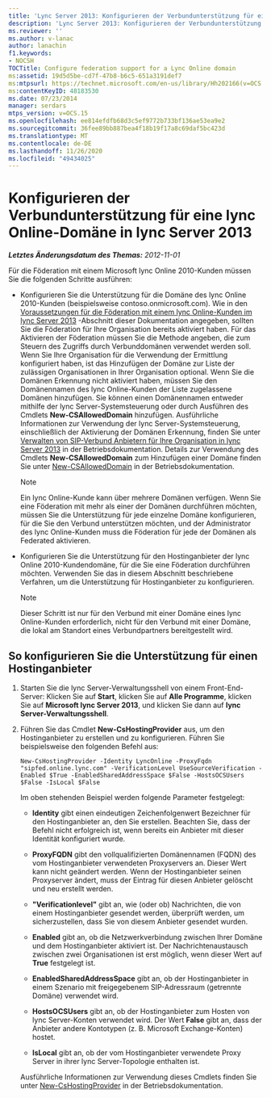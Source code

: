 ```yaml
---
title: 'Lync Server 2013: Konfigurieren der Verbundunterstützung für eine lync Online-Domäne'
description: 'Lync Server 2013: Konfigurieren der Verbundunterstützung für eine lync Online-Domäne'
ms.reviewer: ''
ms.author: v-lanac
author: lanachin
f1.keywords:
- NOCSH
TOCTitle: Configure federation support for a Lync Online domain
ms:assetid: 19d5d5be-cd7f-47b8-b6c5-651a3191def7
ms:mtpsurl: https://technet.microsoft.com/en-us/library/Hh202166(v=OCS.15)
ms:contentKeyID: 48183530
ms.date: 07/23/2014
manager: serdars
mtps_version: v=OCS.15
ms.openlocfilehash: ee814efdfb68d3c5ef9772b733bf136ae53ea9e2
ms.sourcegitcommit: 36fee89bb887bea4f18b19f17a8c69daf5bc423d
ms.translationtype: MT
ms.contentlocale: de-DE
ms.lasthandoff: 11/26/2020
ms.locfileid: "49434025"
---
```

# <a name="configure-federation-support-for-a-lync-online-domain-in-lync-server-2013"></a>Konfigurieren der Verbundunterstützung für eine lync Online-Domäne in lync Server 2013

<div data-xmlns="http://www.w3.org/1999/xhtml">

<div class="topic" data-xmlns="http://www.w3.org/1999/xhtml" data-msxsl="urn:schemas-microsoft-com:xslt" data-cs="https://msdn.microsoft.com/">

<div data-asp="https://msdn2.microsoft.com/asp">



</div>

<div id="mainSection">

<div id="mainBody">

<span> </span>

_**Letztes Änderungsdatum des Themas:** 2012-11-01_

Für die Föderation mit einem Microsoft lync Online 2010-Kunden müssen Sie die folgenden Schritte ausführen:

  - Konfigurieren Sie die Unterstützung für die Domäne des lync Online 2010-Kunden (beispielsweise contoso.onmicrosoft.com). Wie in den [Voraussetzungen für die Föderation mit einem lync Online-Kunden im lync Server 2013](lync-server-2013-prerequisites-for-federating-with-a-lync-online-customer.md) -Abschnitt dieser Dokumentation angegeben, sollten Sie die Föderation für Ihre Organisation bereits aktiviert haben. Für das Aktivieren der Föderation müssen Sie die Methode angeben, die zum Steuern des Zugriffs durch Verbunddomänen verwendet werden soll. Wenn Sie Ihre Organisation für die Verwendung der Ermittlung konfiguriert haben, ist das Hinzufügen der Domäne zur Liste der zulässigen Organisationen in Ihrer Organisation optional. Wenn Sie die Domänen Erkennung nicht aktiviert haben, müssen Sie den Domänennamen des lync Online-Kunden der Liste zugelassene Domänen hinzufügen. Sie können einen Domänennamen entweder mithilfe der lync Server-Systemsteuerung oder durch Ausführen des Cmdlets **New-CSAllowedDomain** hinzufügen. Ausführliche Informationen zur Verwendung der lync Server-Systemsteuerung, einschließlich der Aktivierung der Domänen Erkennung, finden Sie unter [Verwalten von SIP-Verbund Anbietern für Ihre Organisation in lync Server 2013](lync-server-2013-manage-sip-federated-providers-for-your-organization.md) in der Betriebsdokumentation. Details zur Verwendung des Cmdlets **New-CSAllowedDomain** zum Hinzufügen einer Domäne finden Sie unter [New-CSAllowedDomain](https://docs.microsoft.com/powershell/module/skype/New-CsAllowedDomain) in der Betriebsdokumentation.
    
    <div>
    

    > [!NOTE]  
    > Ein lync Online-Kunde kann über mehrere Domänen verfügen. Wenn Sie eine Föderation mit mehr als einer der Domänen durchführen möchten, müssen Sie die Unterstützung für jede einzelne Domäne konfigurieren, für die Sie den Verbund unterstützen möchten, und der Administrator des lync Online-Kunden muss die Föderation für jede der Domänen als Federated aktivieren.

    
    </div>

  - Konfigurieren Sie die Unterstützung für den Hostinganbieter der lync Online 2010-Kundendomäne, für die Sie eine Föderation durchführen möchten. Verwenden Sie das in diesem Abschnitt beschriebene Verfahren, um die Unterstützung für Hostinganbieter zu konfigurieren.
    
    <div>
    

    > [!NOTE]  
    > Dieser Schritt ist nur für den Verbund mit einer Domäne eines lync Online-Kunden erforderlich, nicht für den Verbund mit einer Domäne, die lokal am Standort eines Verbundpartners bereitgestellt wird.

    
    </div>

<div>

## <a name="to-configure-support-for-a-hosting-provider"></a>So konfigurieren Sie die Unterstützung für einen Hostinganbieter

1.  Starten Sie die lync Server-Verwaltungsshell von einem Front-End-Server: Klicken Sie auf **Start**, klicken Sie auf **Alle Programme**, klicken Sie auf **Microsoft lync Server 2013**, und klicken Sie dann auf **lync Server-Verwaltungsshell**.

2.  Führen Sie das Cmdlet **New-CsHostingProvider** aus, um den Hostinganbieter zu erstellen und zu konfigurieren. Führen Sie beispielsweise den folgenden Befehl aus:
    
        New-CsHostingProvider -Identity LyncOnline -ProxyFqdn "sipfed.online.lync.com" -VerificationLevel UseSourceVerification -Enabled $True -EnabledSharedAddressSpace $False -HostsOCSUsers $False -IsLocal $False
    
    Im oben stehenden Beispiel werden folgende Parameter festgelegt:
    
      - **Identity** gibt einen eindeutigen Zeichenfolgenwert Bezeichner für den Hostinganbieter an, den Sie erstellen. Beachten Sie, dass der Befehl nicht erfolgreich ist, wenn bereits ein Anbieter mit dieser Identität konfiguriert wurde.
    
      - **ProxyFQDN** gibt den vollqualifizierten Domänennamen (FQDN) des vom Hostinganbieter verwendeten Proxyservers an. Dieser Wert kann nicht geändert werden. Wenn der Hostinganbieter seinen Proxyserver ändert, muss der Eintrag für diesen Anbieter gelöscht und neu erstellt werden.
    
      - **"Verificationlevel"** gibt an, wie (oder ob) Nachrichten, die von einem Hostinganbieter gesendet werden, überprüft werden, um sicherzustellen, dass Sie von diesem Anbieter gesendet wurden.
    
      - **Enabled** gibt an, ob die Netzwerkverbindung zwischen Ihrer Domäne und dem Hostinganbieter aktiviert ist. Der Nachrichtenaustausch zwischen zwei Organisationen ist erst möglich, wenn dieser Wert auf **True** festgelegt ist.
    
      - **EnabledSharedAddressSpace** gibt an, ob der Hostinganbieter in einem Szenario mit freigegebenem SIP-Adressraum (getrennte Domäne) verwendet wird.
    
      - **HostsOCSUsers** gibt an, ob der Hostinganbieter zum Hosten von lync Server-Konten verwendet wird. Der Wert **False** gibt an, dass der Anbieter andere Kontotypen (z. B. Microsoft Exchange-Konten) hostet.
    
      - **IsLocal** gibt an, ob der vom Hostinganbieter verwendete Proxy Server in ihrer lync Server-Topologie enthalten ist.
    
    Ausführliche Informationen zur Verwendung dieses Cmdlets finden Sie unter [New-CsHostingProvider](https://docs.microsoft.com/powershell/module/skype/New-CsHostingProvider) in der Betriebsdokumentation.

</div>

</div>

<span> </span>

</div>

</div>

</div>

